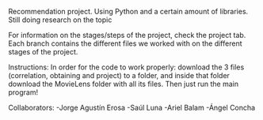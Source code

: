 Recommendation project. Using Python and a certain amount of libraries. Still doing research on the topic

For information on the stages/steps of the project, check the project tab.
Each branch contains the different files we worked with on the different stages of the project.

Instructions:
In order for the code to work properly: download the 3 files (correlation, obtaining and project) to a folder, and inside that folder download the MovieLens folder with all its files.
Then just run the main program!

Collaborators: 
-Jorge Agustín Erosa
-Saúl Luna
-Ariel Balam
-Ángel Concha
